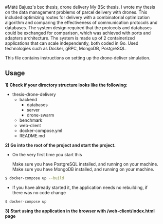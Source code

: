 #Máté Bajusz's bsc thesis, drone delivery
My BSc thesis. I wrote my thesis on the data management problems of parcel delivery with drones. This included optimizing routes for delivery with a combinatorial optimization algorithm and comparing the effectiveness of communication protocols and databases. The system design required that the protocols and databases could be exchanged for comparison, which was achieved with ports and adapters architecture. The system is made up of 2 containerized applications that can scale independently, both coded in Go. Used technologies such as Docker, gRPC, MongoDB, PostgreSQL.

This file contains instructions on setting up the drone-deliver simulation.
## Usage

**1) Check if your directory structure looks like the following:**
+ thesis-drone-delivery
    - backend
        - databases
        - server
        - drone-swarm
    - benchmark
    - web-client
    - docker-compose.yml
    -   README.md

**2) Go into the root of the project and start the project.**
+ On the very first time you start this

  Make sure you have PostgreSQL installed, and running on your machine.
  Make sure you have MongoDB installed, and running on your machine.
```bash
$ docker-compose up --build
```
+ If you have already started it, the application needs no rebuilding, if there was no code change
```bash
$ docker-compose up 
```

**3) Start using the application in the browser with /web-client/index.html page**


